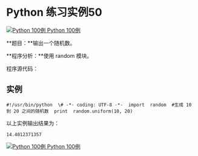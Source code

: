 Python 练习实例50
=============

 [![Python 100例](../images/up.gif) Python 100例](python-100-examples.html)

**题目：**输出一个随机数。

**程序分析：**使用 random 模块。

程序源代码：

实例
--
```
#!/usr/bin/python  \# -*- coding: UTF-8 -*-  import  random  #生成 10 到 20 之间的随机数  print  random.uniform(10, 20)
```
以上实例输出结果为：
```
14.4012371357
```
 [![Python 100例](../images/up.gif) Python 100例](python-100-examples.html)
